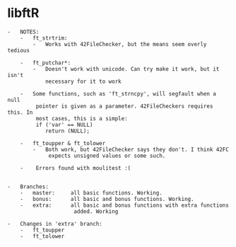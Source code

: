 
# libftR
	-	NOTES:
		-	ft_strtrim:
			-	Works with 42FileChecker, but the means seem overly tedious

		-	ft_putchar*:
			-	Doesn't work with unicode. Can try make it work, but it isn't
				necessary for it to work

		-	Some functions, such as 'ft_strncpy', will segfault when a null
			 pointer is given as a parameter. 42FileCheckers requires this. In
			 most cases, this is a simple:
			 if ('var' == NULL)
			 	return (NULL);

		-	ft_toupper & ft_tolower
			-	Both work, but 42FileChecker says they don't. I think 42FC
				 expects unsigned values or some such.

		-	 Errors found with moulitest :(


	-	Branches:
		-	master:		all basic functions. Working.
		-	bonus:		all basic and bonus functions. Working.
		-	extra:		all basic and bonus functions with extra functions
						 added. Working

	-	Changes in 'extra' branch:
		-	ft_toupper
		-	ft_tolower
